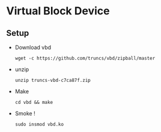 Virtual Block Device
========================

Setup
----------
*   Download vbd

        wget -c https://github.com/truncs/vbd/zipball/master
*   unzip

        unzip truncs-vbd-c7ca87f.zip
*   Make

        cd vbd && make
*   Smoke !

        sudo insmod vbd.ko


